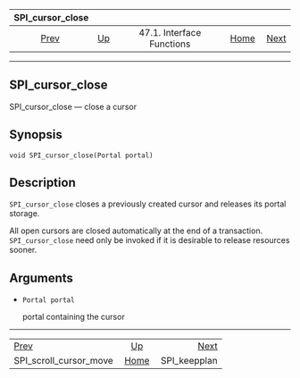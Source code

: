 <!--?xml version="1.0" encoding="UTF-8" standalone="no"?-->

|                         SPI\_cursor\_close                        |                                                      |                           |                                                       |                                               |
| :---------------------------------------------------------------: | :--------------------------------------------------- | :-----------------------: | ----------------------------------------------------: | --------------------------------------------: |
| [Prev](spi-spi-scroll-cursor-move.html "SPI_scroll_cursor_move")  | [Up](spi-interface.html "47.1. Interface Functions") | 47.1. Interface Functions | [Home](index.html "PostgreSQL 17devel Documentation") |  [Next](spi-spi-keepplan.html "SPI_keepplan") |

***

[]()

## SPI\_cursor\_close

SPI\_cursor\_close — close a cursor

## Synopsis

    void SPI_cursor_close(Portal portal)

## Description

`SPI_cursor_close` closes a previously created cursor and releases its portal storage.

All open cursors are closed automatically at the end of a transaction. `SPI_cursor_close` need only be invoked if it is desirable to release resources sooner.

## Arguments

*   `Portal portal`

    portal containing the cursor

***

|                                                                   |                                                       |                                               |
| :---------------------------------------------------------------- | :---------------------------------------------------: | --------------------------------------------: |
| [Prev](spi-spi-scroll-cursor-move.html "SPI_scroll_cursor_move")  |  [Up](spi-interface.html "47.1. Interface Functions") |  [Next](spi-spi-keepplan.html "SPI_keepplan") |
| SPI\_scroll\_cursor\_move                                         | [Home](index.html "PostgreSQL 17devel Documentation") |                                 SPI\_keepplan |
